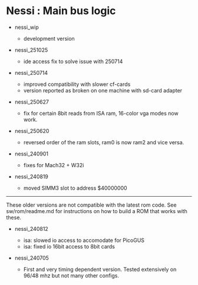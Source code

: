 
# Nessi : Main bus logic

- nessi_wip
    - development version

- nessi_251025
    - ide access fix to solve issue with 250714

- nessi_250714
    - improved compatibility with slower cf-cards
    - version reported as broken on one machine with sd-card adapter

- nessi_250627
    - fix for certain 8bit reads from ISA ram, 16-color vga modes now work.

- nessi_250620
    - reversed order of the ram slots, ram0 is now ram2 and vice versa.

- nessi_240901
    - fixes for Mach32 + W32i

- nessi_240819
    - moved SIMM3 slot to address $40000000

--------

These older versions are not compatible with the latest rom code.
See sw/rom/readme.md for instructions on how to build a ROM that works with these.

- nessi_240812
    - isa: slowed io access to accomodate for PicoGUS
    - isa: fixed io 16bit access to 8bit cards

- nessi_240705
    - First and very timing dependent version. Tested extensively on 96/48 mhz but not many other configs.
